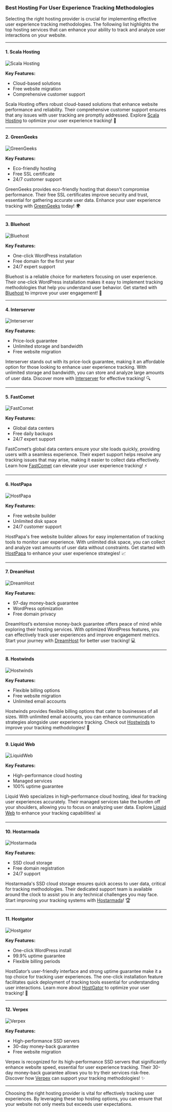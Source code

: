 ### Best Hosting For User Experience Tracking Methodologies

Selecting the right hosting provider is crucial for implementing effective user experience tracking methodologies. The following list highlights the top hosting services that can enhance your ability to track and analyze user interactions on your website.

---

#### 1. Scala Hosting
![Scala Hosting](https://i.imgur.com/uJ5JIK3.png "Scala Web Hosting")

**Key Features:**
- Cloud-based solutions
- Free website migration
- Comprehensive customer support

Scala Hosting offers robust cloud-based solutions that enhance website performance and reliability. Their comprehensive customer support ensures that any issues with user tracking are promptly addressed. Explore [Scala Hosting](https://snipitx.com/scala-jy) to optimize your user experience tracking! 🌟

---

#### 2. GreenGeeks
![GreenGeeks](https://i.imgur.com/eEwuntu.jpg "GreenGeeks Hosting")

**Key Features:**
- Eco-friendly hosting
- Free SSL certificate
- 24/7 customer support

GreenGeeks provides eco-friendly hosting that doesn't compromise performance. Their free SSL certificates improve security and trust, essential for gathering accurate user data. Enhance your user experience tracking with [GreenGeeks](https://snipitx.com/greengeeks-jy) today! 🌍

---

#### 3. Bluehost
![Bluehost](https://i.imgur.com/PasFF9E.jpeg "Bluehost Hosting")

**Key Features:**
- One-click WordPress installation
- Free domain for the first year
- 24/7 expert support

Bluehost is a reliable choice for marketers focusing on user experience. Their one-click WordPress installation makes it easy to implement tracking methodologies that help you understand user behavior. Get started with [Bluehost](https://snipitx.com/bluehost-jy) to improve your user engagement! 🚀

---

#### 4. Interserver
![Interserver](https://i.imgur.com/OM5dOEW.jpeg "Interserver Hosting")

**Key Features:**
- Price-lock guarantee
- Unlimited storage and bandwidth
- Free website migration

Interserver stands out with its price-lock guarantee, making it an affordable option for those looking to enhance user experience tracking. With unlimited storage and bandwidth, you can store and analyze large amounts of user data. Discover more with [Interserver](https://snipitx.com/interserver-jy) for effective tracking! 🔍

---

#### 5. FastComet
![FastComet](https://i.imgur.com/7qgXuWp.png "FastComet Hosting")

**Key Features:**
- Global data centers
- Free daily backups
- 24/7 expert support

FastComet’s global data centers ensure your site loads quickly, providing users with a seamless experience. Their expert support helps resolve any tracking issues that may arise, making it easier to collect data effectively. Learn how [FastComet](https://snipitx.com/fastcomet-jy) can elevate your user experience tracking! ⚡️

---

#### 6. HostPapa
![HostPapa](https://i.imgur.com/ouDTkvl.jpeg "HostPapa Hosting")

**Key Features:**
- Free website builder
- Unlimited disk space
- 24/7 customer support

HostPapa's free website builder allows for easy implementation of tracking tools to monitor user experience. With unlimited disk space, you can collect and analyze vast amounts of user data without constraints. Get started with [HostPapa](https://snipitx.com/hostpapa-jy) to enhance your user experience strategies! 📈

---

#### 7. DreamHost
![DreamHost](https://i.imgur.com/rXIg8ip.jpeg "DreamHost Hosting")

**Key Features:**
- 97-day money-back guarantee
- WordPress optimization
- Free domain privacy

DreamHost’s extensive money-back guarantee offers peace of mind while exploring their hosting services. With optimized WordPress features, you can effectively track user experiences and improve engagement metrics. Start your journey with [DreamHost](https://snipitx.com/dreamhost-jy) for better user tracking! 💻

---

#### 8. Hostwinds
![Hostwinds](https://i.imgur.com/53aSNXx.jpeg "Hostwinds Hosting")

**Key Features:**
- Flexible billing options
- Free website migration
- Unlimited email accounts

Hostwinds provides flexible billing options that cater to businesses of all sizes. With unlimited email accounts, you can enhance communication strategies alongside user experience tracking. Check out [Hostwinds](https://snipitx.com/hostwinds-jy) to improve your tracking methodologies! 💌

---

#### 9. Liquid Web
![LiquidWeb](https://i.imgur.com/4IvT9SC.jpeg "Liquidweb Hosting")

**Key Features:**
- High-performance cloud hosting
- Managed services
- 100% uptime guarantee

Liquid Web specializes in high-performance cloud hosting, ideal for tracking user experiences accurately. Their managed services take the burden off your shoulders, allowing you to focus on analyzing user data. Explore [Liquid Web](https://snipitx.com/liquidweb-jy) to enhance your tracking capabilities! 📊

---

#### 10. Hostarmada
![Hostarmada](https://i.imgur.com/KFbdf3o.jpeg "Hostarmada Hosting")

**Key Features:**
- SSD cloud storage
- Free domain registration
- 24/7 support

Hostarmada's SSD cloud storage ensures quick access to user data, critical for tracking methodologies. Their dedicated support team is available around the clock to assist you in any technical challenges you may face. Start improving your tracking systems with [Hostarmada](https://snipitx.com/hostarmada-jy)! 🏆

---

#### 11. Hostgator
![Hostgator](https://i.imgur.com/BcVkH57.jpeg "Hostgator Hosting")

**Key Features:**
- One-click WordPress install
- 99.9% uptime guarantee
- Flexible billing periods

HostGator’s user-friendly interface and strong uptime guarantee make it a top choice for tracking user experiences. The one-click installation feature facilitates quick deployment of tracking tools essential for understanding user interactions. Learn more about [HostGator](https://snipitx.com/hostgator-jy) to optimize your user tracking! 🔗

---

#### 12. Verpex
![Verpex](https://i.imgur.com/6x5LhiS.jpeg "Verpex Hosting")

**Key Features:**
- High-performance SSD servers
- 30-day money-back guarantee
- Free website migration

Verpex is recognized for its high-performance SSD servers that significantly enhance website speed, essential for user experience tracking. Their 30-day money-back guarantee allows you to try their services risk-free. Discover how [Verpex](https://snipitx.com/verpex-jy) can support your tracking methodologies! ✨

---

Choosing the right hosting provider is vital for effectively tracking user experiences. By leveraging these top hosting options, you can ensure that your website not only meets but exceeds user expectations.
